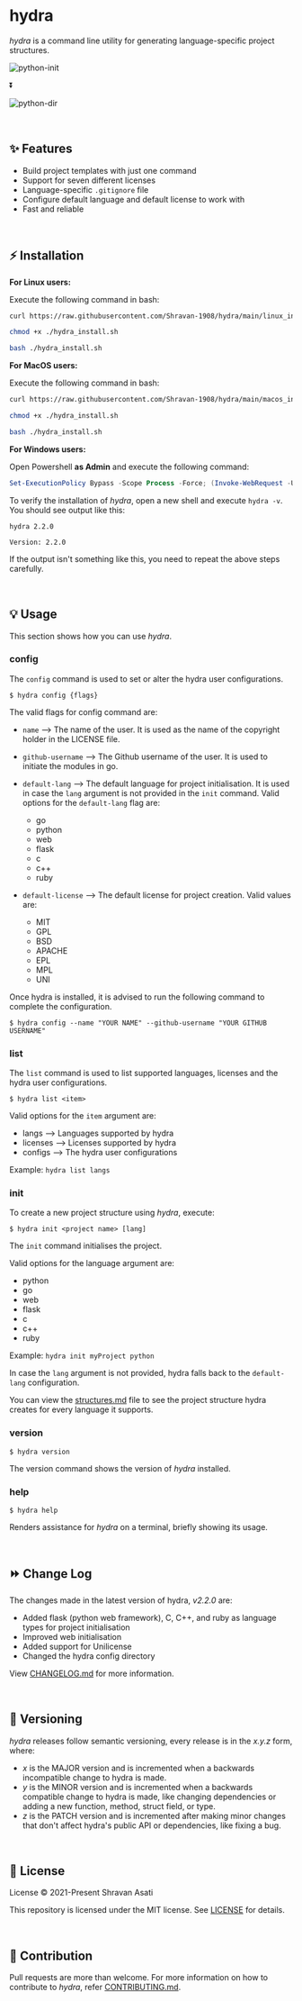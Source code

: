 # hydra
*hydra* is a command line utility for generating language-specific project structures.

![python-init](assets/python_init.PNG)

⏬

![python-dir](assets/python_dir.PNG)

<br>

## ✨ Features

- Build project templates with just one command
- Support for seven different licenses
- Language-specific `.gitignore` file
- Configure default language and default license to work with
- Fast and reliable

<br>

## ⚡️ Installation

**For Linux users:**

Execute the following command in bash:

```bash
curl https://raw.githubusercontent.com/Shravan-1908/hydra/main/linux_install.sh > hydra_install.sh

chmod +x ./hydra_install.sh

bash ./hydra_install.sh
```


**For MacOS users:**

Execute the following command in bash:

```bash
curl https://raw.githubusercontent.com/Shravan-1908/hydra/main/macos_install.sh > hydra_install.sh

chmod +x ./hydra_install.sh

bash ./hydra_install.sh
```

**For Windows users:**

Open Powershell **as Admin** and execute the following command:
```powershell
Set-ExecutionPolicy Bypass -Scope Process -Force; (Invoke-WebRequest -Uri https://raw.githubusercontent.com/Shravan-1908/hydra/main/windows_install.ps1 -UseBasicParsing).Content | powershell -
```

To verify the installation of *hydra*, open a new shell and execute `hydra -v`. You should see output like this:
```
hydra 2.2.0

Version: 2.2.0
```
If the output isn't something like this, you need to repeat the above steps carefully.


<br>

## 💡 Usage
This section shows how you can use *hydra*.

### config
The `config` command is used to set or alter the hydra user configurations.

`$ hydra config {flags}`

The valid flags for config command are:
- `name` --> The name of the user.
It is used as the name of the copyright holder in the LICENSE file.

- `github-username` --> The Github username of the user.
It is used to initiate the modules in go.

- `default-lang` --> The default language for project initialisation. It is used in case the `lang` argument is not provided in the `init` command. Valid options for the `default-lang` flag are:
    * go
    * python
    * web
    * flask
    * c
    * c++
    * ruby

- `default-license` --> The default license for project creation. Valid values are:
    * MIT
    * GPL
    * BSD
    * APACHE
    * EPL
    * MPL
    * UNI

Once hydra is installed, it is advised to run the following command to complete the configuration.

`$ hydra config --name "YOUR NAME" --github-username "YOUR GITHUB USERNAME"`


### list
The `list` command is used to list supported languages, licenses and the hydra user configurations.

`$ hydra list <item>`

Valid options for the `item` argument are:
- langs --> Languages supported by hydra
- licenses --> Licenses supported by hydra
- configs --> The hydra user configurations

Example: `hydra list langs`

### init
To create a new project structure using *hydra*,
execute:

`$ hydra init <project name> [lang]`

The `init` command initialises the project.


Valid options for the language argument are:
- python
- go
- web
- flask
- c
- c++
- ruby

Example: `hydra init myProject python`

In case the `lang` argument is not provided, hydra falls back to the `default-lang` configuration.

You can view the [structures.md](structures.md) file to see the project structure hydra creates for every language it supports.


### version
`$ hydra version`

The version command shows the version of *hydra* installed.

### help
`$ hydra help`

Renders assistance for *hydra* on a terminal, briefly showing its usage.

<br>

## ⏩ Change Log
The changes made in the latest version of hydra, *v2.2.0* are:

- Added flask (python web framework), C, C++, and ruby as language types for project initialisation
- Improved web initialisation
- Added support for Unilicense
- Changed the hydra config directory

View [CHANGELOG.md](CHANGELOG.md) for more information.

<br>

## 🔖 Versioning
*hydra* releases follow semantic versioning, every release is in the *x.y.z* form, where:
- *x* is the MAJOR version and is incremented when a backwards incompatible change to hydra is made.
- *y* is the MINOR version and is incremented when a backwards compatible change to hydra is made, like changing dependencies or adding a new function, method, struct field, or type.
- *z* is the PATCH version and is incremented after making minor changes that don't affect hydra's public API or dependencies, like fixing a bug.

<br>

## 📄 License
License
© 2021-Present Shravan Asati

This repository is licensed under the MIT license. See [LICENSE](LICENSE) for details.

<br>

## 👥 Contribution
Pull requests are more than welcome. For more information on how to contribute to *hydra*, refer [CONTRIBUTING.md](CONTRIBUTING.md).
